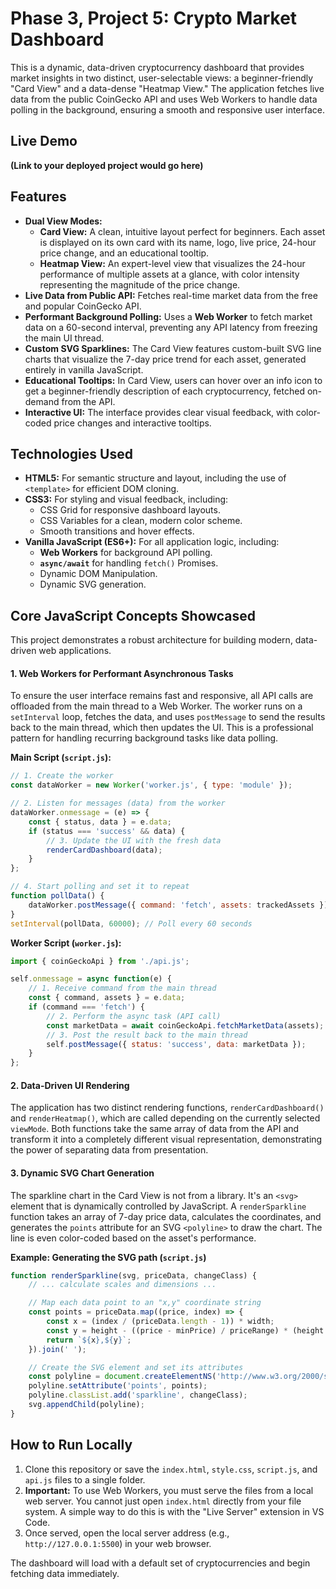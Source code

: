 # Phase 3, Project 5: Crypto Market Dashboard

This is a dynamic, data-driven cryptocurrency dashboard that provides market insights in two distinct, user-selectable views: a beginner-friendly "Card View" and a data-dense "Heatmap View." The application fetches live data from the public CoinGecko API and uses Web Workers to handle data polling in the background, ensuring a smooth and responsive user interface.

## Live Demo

**(Link to your deployed project would go here)**

## Features

-   **Dual View Modes:**
    -   **Card View:** A clean, intuitive layout perfect for beginners. Each asset is displayed on its own card with its name, logo, live price, 24-hour price change, and an educational tooltip.
    -   **Heatmap View:** An expert-level view that visualizes the 24-hour performance of multiple assets at a glance, with color intensity representing the magnitude of the price change.
-   **Live Data from Public API:** Fetches real-time market data from the free and popular CoinGecko API.
-   **Performant Background Polling:** Uses a **Web Worker** to fetch market data on a 60-second interval, preventing any API latency from freezing the main UI thread.
-   **Custom SVG Sparklines:** The Card View features custom-built SVG line charts that visualize the 7-day price trend for each asset, generated entirely in vanilla JavaScript.
-   **Educational Tooltips:** In Card View, users can hover over an info icon to get a beginner-friendly description of each cryptocurrency, fetched on-demand from the API.
-   **Interactive UI:** The interface provides clear visual feedback, with color-coded price changes and interactive tooltips.

## Technologies Used

-   **HTML5:** For semantic structure and layout, including the use of `<template>` for efficient DOM cloning.
-   **CSS3:** For styling and visual feedback, including:
    -   CSS Grid for responsive dashboard layouts.
    -   CSS Variables for a clean, modern color scheme.
    -   Smooth transitions and hover effects.
-   **Vanilla JavaScript (ES6+):** For all application logic, including:
    -   **Web Workers** for background API polling.
    -   **`async/await`** for handling `fetch()` Promises.
    -   Dynamic DOM Manipulation.
    -   Dynamic SVG generation.

## Core JavaScript Concepts Showcased

This project demonstrates a robust architecture for building modern, data-driven web applications.

#### 1. Web Workers for Performant Asynchronous Tasks

To ensure the user interface remains fast and responsive, all API calls are offloaded from the main thread to a Web Worker. The worker runs on a `setInterval` loop, fetches the data, and uses `postMessage` to send the results back to the main thread, which then updates the UI. This is a professional pattern for handling recurring background tasks like data polling.

**Main Script (`script.js`):**
```javascript
// 1. Create the worker
const dataWorker = new Worker('worker.js', { type: 'module' });

// 2. Listen for messages (data) from the worker
dataWorker.onmessage = (e) => {
    const { status, data } = e.data;
    if (status === 'success' && data) {
        // 3. Update the UI with the fresh data
        renderCardDashboard(data);
    }
};

// 4. Start polling and set it to repeat
function pollData() {
    dataWorker.postMessage({ command: 'fetch', assets: trackedAssets });
}
setInterval(pollData, 60000); // Poll every 60 seconds
```

**Worker Script (`worker.js`):**
```javascript
import { coinGeckoApi } from './api.js';

self.onmessage = async function(e) {
    // 1. Receive command from the main thread
    const { command, assets } = e.data;
    if (command === 'fetch') {
        // 2. Perform the async task (API call)
        const marketData = await coinGeckoApi.fetchMarketData(assets);
        // 3. Post the result back to the main thread
        self.postMessage({ status: 'success', data: marketData });
    }
};
```

#### 2. Data-Driven UI Rendering

The application has two distinct rendering functions, `renderCardDashboard()` and `renderHeatmap()`, which are called depending on the currently selected `viewMode`. Both functions take the same array of data from the API and transform it into a completely different visual representation, demonstrating the power of separating data from presentation.

#### 3. Dynamic SVG Chart Generation

The sparkline chart in the Card View is not from a library. It's an `<svg>` element that is dynamically controlled by JavaScript. A `renderSparkline` function takes an array of 7-day price data, calculates the coordinates, and generates the `points` attribute for an SVG `<polyline>` to draw the chart. The line is even color-coded based on the asset's performance.

**Example: Generating the SVG path (`script.js`)**

```javascript
function renderSparkline(svg, priceData, changeClass) {
    // ... calculate scales and dimensions ...

    // Map each data point to an "x,y" coordinate string
    const points = priceData.map((price, index) => {
        const x = (index / (priceData.length - 1)) * width;
        const y = height - ((price - minPrice) / priceRange) * (height - padding*2);
        return `${x},${y}`;
    }).join(' ');

    // Create the SVG element and set its attributes
    const polyline = document.createElementNS('http://www.w3.org/2000/svg', 'polyline');
    polyline.setAttribute('points', points);
    polyline.classList.add('sparkline', changeClass);
    svg.appendChild(polyline);
}
```

## How to Run Locally

1.  Clone this repository or save the `index.html`, `style.css`, `script.js`, and `api.js` files to a single folder.
2.  **Important:** To use Web Workers, you must serve the files from a local web server. You cannot just open `index.html` directly from your file system. A simple way to do this is with the "Live Server" extension in VS Code.
3.  Once served, open the local server address (e.g., `http://127.0.0.1:5500`) in your web browser.

The dashboard will load with a default set of cryptocurrencies and begin fetching data immediately.
